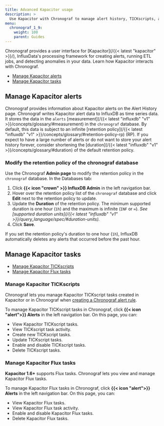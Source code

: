 ```yaml
---
title: Advanced Kapacitor usage
description: >
  Use Kapacitor with Chronograf to manage alert history, TICKscripts, and Flux tasks.
menu:
  chronograf_1_9:
    weight: 100
    parent: Guides
---
```


Chronograf provides a user interface for [Kapacitor](/{{< latest "kapacitor" >}}/),
InfluxData's processing framework for creating alerts, running ETL jobs, and detecting anomalies in your data.
Learn how Kapacitor interacts with Chronograf.

- [Manage Kapacitor alerts](#manage-kapacitor-alerts)
- [Manage Kapacitor tasks](#manage-kapacitor-tasks)

## Manage Kapacitor alerts

Chronograf provides information about Kapacitor alerts on the Alert History page.
Chronograf writes Kapacitor alert data to InfluxDB as time series data.
It stores the data in the `alerts` [measurement](/{{< latest "influxdb" "v1" >}}/concepts/glossary/#measurement)
in the `chronograf` database.
By default, this data is subject to an infinite [retention policy](/{{< latest "influxdb" "v1" >}}/concepts/glossary/#retention-policy-rp) (RP).
If you expect to have a large number of alerts or do not want to store your alert
history forever, consider shortening the [duration](/{{< latest "influxdb" "v1" >}}/concepts/glossary/#duration)
of the default retention policy.

### Modify the retention policy of the chronograf database

Use the Chronograf **Admin page** to modify the retention policy in the `chronograf` database.
In the Databases tab:

1.  Click **{{< icon "crown" >}} InfluxDB Admin** in the left navigation bar.
2.  Hover over the retention policy list of the `chronograf` database and click **Edit**
    next to the retention policy to update.
3.  Update the **Duration** of the retention policy.
    The minimum supported duration is one hour (`1h`) and the maximum is infinite (`INF` or `∞`).
    _See [supported duration units](/{{< latest "influxdb" "v1" >}}/query_language/spec/#duration-units)._
4.  Click **Save**.

If you set the retention policy's duration to one hour (`1h`), InfluxDB
automatically deletes any alerts that occurred before the past hour.

## Manage Kapacitor tasks

- [Manage Kapacitor TICKscripts](#manage-kapacitor-tickscripts)
- [Manage Kapacitor Flux tasks](#manage-kapacitor-flux-tasks)

### Manage Kapacitor TICKscripts

Chronograf lets you manage Kapacitor TICKscript tasks created in Kapacitor or in
Chronograf when [creating a Chronograf alert rule](/chronograf/v1.9/guides/create-alert-rules/).

To manage Kapacitor TICKscript tasks in Chronograf, click
**{{< icon "alert">}} Alerts** in the left navigation bar.
On this page, you can:

- View Kapacitor TICKscript tasks.
- View TICKscript task activity.
- Create new TICKscript tasks.
- Update TICKscript tasks.
- Enable and disable TICKscript tasks.
- Delete TICKscript tasks.

### Manage Kapacitor Flux tasks
**Kapacitor 1.6+** supports Flux tasks.
Chronograf lets you view and manage Kapacitor Flux tasks.

To manage Kapacitor Flux tasks in Chronograf, click
**{{< icon "alert">}} Alerts** in the left navigation bar.
On this page, you can:

- View Kapacitor Flux tasks.
- View Kapacitor Flux task activity.
- Enable and disable Kapacitor Flux tasks.
- Delete Kapacitor Flux tasks.
